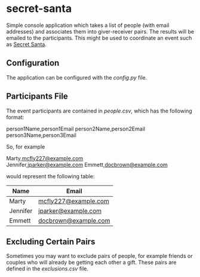 # secret-santa

Simple console application which takes a list of people (with email addresses)
and associates them into giver-receiver pairs. The results will be emailed to 
the participants. This might be used to coordinate an event such as 
[Secret Santa](https://en.wikipedia.org/wiki/Secret_Santa).

## Configuration
The application can be configured with the _config.py_ file. 

## Participants File
The event participants are contained in _people.csv_, which has the following
format:

person1Name,person1Email
person2Name,person2Email
person3Name,person3Email

So, for example

Marty,mcfly227@example.com  
Jennifer,jparker@example.com 
Emmett,docbrown@example.com 

would represent the following table:

|Name    |Email               |
|--------|--------------------|
|Marty   |mcfly227@example.com|
|Jennifer|jparker@example.com |
|Emmett  |docbrown@example.com|

## Excluding Certain Pairs

Sometimes you may want to exclude pairs of people, for example friends or
couples who will already be getting each other a gift. These pairs are 
defined in the _exclusions.csv_ file.
